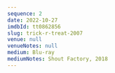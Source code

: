 ```yaml
---
sequence: 2
date: 2022-10-27
imdbId: tt0862856
slug: trick-r-treat-2007
venue: null
venueNotes: null
medium: Blu-ray
mediumNotes: Shout Factory, 2018
---
```


